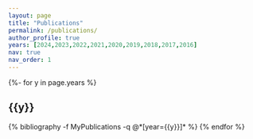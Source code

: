 ```yaml
---
layout: page
title: "Publications"
permalink: /publications/
author_profile: true
years: [2024,2023,2022,2021,2020,2019,2018,2017,2016]
nav: true
nav_order: 1
---
```


<!-- _pages/publications.md -->
<div class="publications">

{%- for y in page.years %}
  <h2 class="year">{{y}}</h2>
  {% bibliography -f MyPublications -q @*[year={{y}}]* %}
{% endfor %}

</div>
